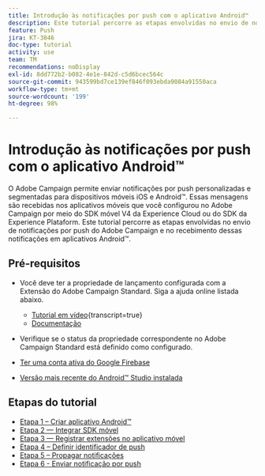 ```yaml
---
title: Introdução às notificações por push com o aplicativo Android™
description: Este tutorial percorre as etapas envolvidas no envio de notificações por push do Adobe Campaign e no recebimento dessas notificações em aplicativos Android™.
feature: Push
jira: KT-3846
doc-type: tutorial
activity: use
team: TM
recommendations: noDisplay
exl-id: 8dd772b2-b082-4e1e-842d-c5d6bcec564c
source-git-commit: 943599bd7ce139ef846f093ebda9084a91550aca
workflow-type: tm+mt
source-wordcount: '199'
ht-degree: 98%

---
```


# Introdução às notificações por push com o aplicativo Android™

O Adobe Campaign permite enviar notificações por push personalizadas e segmentadas para dispositivos móveis iOS e Android™.
Essas mensagens são recebidas nos aplicativos móveis que você configurou no Adobe Campaign por meio do SDK móvel V4 da Experience Cloud ou do SDK da Experience Plataform.
Este tutorial percorre as etapas envolvidas no envio de notificações por push do Adobe Campaign e no recebimento dessas notificações em aplicativos Android™.

## Pré-requisitos

* Você deve ter a propriedade de lançamento configurada com a Extensão do Adobe Campaign Standard. Siga a ajuda online listada abaixo.
   * [Tutorial em vídeo](https://video.tv.adobe.com/v/26224?learn=on){transcript=true}
   * [Documentação](https://experienceleague.adobe.com/docs/campaign-standard-learn/tutorials/communication-channels/mobile/configure-mobile-apps-using-aep-sdk.html?lang=br)

* Verifique se o status da propriedade correspondente no Adobe Campaign Standard está definido como configurado.
* [Ter uma conta ativa do Google Firebase](https://firebase.google.com)
* [Versão mais recente do Android™ Studio instalada](https://developer.android.com/studio)

## Etapas do tutorial

* [Etapa 1 – Criar aplicativo Android™](/help/tutorial-push-notifications-android/create-android-app.md)
* [Etapa 2 — Integrar SDK móvel](/help/tutorial-push-notifications-android/integrating-with-mobile-sdk.md)
* [Etapa 3 — Registrar extensões no aplicativo móvel](/help/tutorial-push-notifications-android/register-mobile-extensions.md)
* [Etapa 4 – Definir identificador de push](/help/tutorial-push-notifications-android/set-push-identifier.md)
* [Etapa 5 – Propagar notificações](/help/tutorial-push-notifications-android/propagate-notification.md)
* [Etapa 6 - Enviar notificação por push](/help/tutorial-push-notifications-android/send-push-notification.md)
